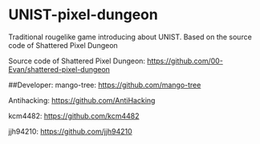 # UNIST-pixel-dungeon

Traditional rougelike game introducing about UNIST. Based on the source code of Shattered Pixel Dungeon

Source code of Shattered Pixel Dungeon: 
https://github.com/00-Evan/shattered-pixel-dungeon

##Developer:
mango-tree: 
https://github.com/mango-tree

Antihacking: 
https://github.com/AntiHacking

kcm4482: 
https://github.com/kcm4482

jjh94210: 
https://github.com/jjh94210

